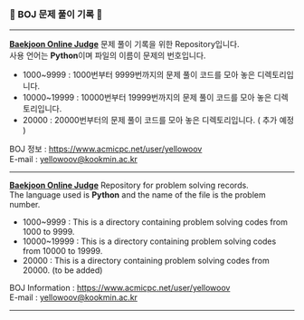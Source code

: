 <h3>📝 BOJ 문제 풀이 기록 📝</h3>

- - -
**[Baekjoon Online Judge](https://www.acmicpc.net/)** 문제 풀이 기록을 위한 Repository입니다.  
사용 언어는 **Python**이며 파일의 이름이 문제의 번호입니다.  

* 1000~9999 : 1000번부터 9999번까지의 문제 풀이 코드를 모아 놓은 디렉토리입니다.
* 10000~19999 : 10000번부터 19999번까지의 문제 풀이 코드를 모아 놓은 디렉토리입니다.
* 20000 : 20000번부터의 문제 풀이 코드를 모아 놓은 디렉토리입니다. ( 추가 예정 )  

BOJ 정보 : https://www.acmicpc.net/user/yellowoov   
E-mail : yellowoov@kookmin.ac.kr

- - - 

**[Baekjoon Online Judge](https://www.acmicpc.net)** Repository for problem solving records.  
The language used is **Python** and the name of the file is the problem number.

* 1000~9999 : This is a directory containing problem solving codes from 1000 to 9999.
* 10000~19999 : This is a directory containing problem solving codes from 10000 to 19999.
* 20000 : This is a directory containing problem solving codes from 20000. (to be added)

BOJ Information : https://www.acmicpc.net/user/yellowoov  
E-mail : yellowoov@kookmin.ac.kr
- - -
